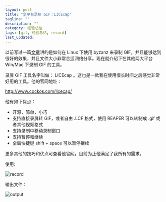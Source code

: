 ```yaml
---
layout: post
title: "全平台录制 GIF：LICEcap"
tagline: ""
description: ""
category: 经验总结
tags: [gif, 经验总结, record]
last_updated: 
---
```


以前写过一篇[文章](/post/2016/01/byzanz-record.html)讲的是如何在 Linux 下使用 byzanz 来录制 GIF，并且能够达到很好的效果，并且文件大小非常合适网络分享。现在就介绍下在其他两大平台 Win/Mac 下录制 GIF 的工具。

录屏 GIF 工具名字叫做： LICEcap 。这也是一款我在使用很长时间之后感觉非常好用的工具。他的官网地址：

<http://www.cockos.com/licecap/>

他有如下优点：

- 开源，简单，小巧
- 支持直接录屏转 GIF，或者自由 .LCF 格式，使用 REAPER 可以转制成 .gif 或者其他视频格式
- 支持录制中移动录制窗口
- 支持暂停和继续
- 全局快捷键 shift + space 可以暂停继续

更多其他的技巧和优点可查看他官网，目前为止他满足了我所有的需求。

使用:

![record](http://www.cockos.com/licecap/how_to_licecap.gif)

输出文件：

![output](http://www.cockos.com/licecap/demo2.gif)